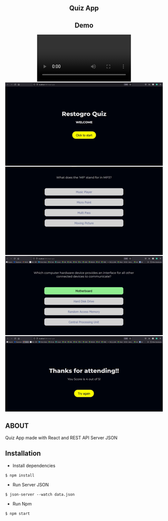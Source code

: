 <div align="center">
<h2>Quiz App</h2>

 <h2>Demo </h2>
 <video controls>
  <source src="restorgro.mp4" type="video/mp4">
  Your browser does not support the video tag.
</video>
<img src="1.jpg">
 <br>
 <img src="2.jpg">
 <br>
  <img src="3.jpg">
 <br>
  <img src="4.jpg">
</div>

## ABOUT
Quiz App made with React and REST API Server JSON



## Installation
- Install dependencies
```
$ npm install
```
- Run Server JSON
```
$ json-server --watch data.json
```
- Run Npm
```
$ npm start
```
